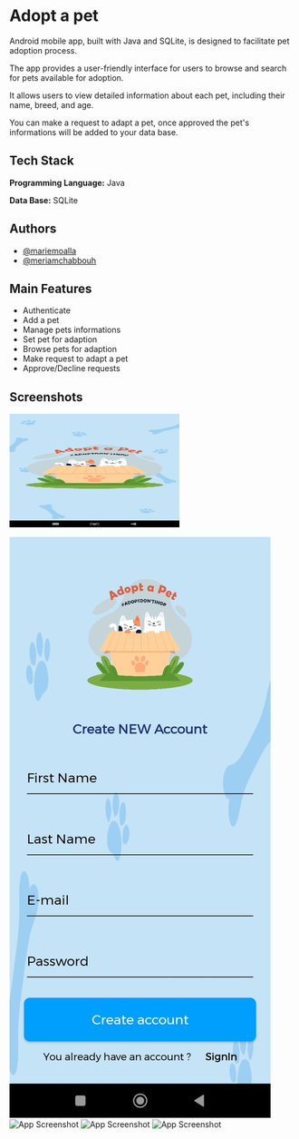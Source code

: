
# Adopt a pet

Android mobile app, built with Java and SQLite, is designed to facilitate pet adoption process.

The app provides a user-friendly interface for users to browse and search for pets available for adoption.

It allows users to view detailed information about each pet, including their name, breed, and age.

You can make a request to adapt a pet, once approved the pet's informations will be added to your data base.


## Tech Stack

**Programming Language:** Java

**Data Base:** SQLite


## Authors

- [@mariemoalla](https://github.com/MarieMoalla)
- [@meriamchabbouh](https://github.com/Meriem17)


## Main Features

- Authenticate
- Add a pet
- Manage pets informations
- Set pet for adaption
- Browse pets for adaption
- Make request to adapt a pet
- Approve/Decline requests



## Screenshots

<img src="https://github.com/MarieMoalla/Adopt-a-pet/blob/main/app/src/main/res/drawable/s1.jpg?raw=true" width="300" height="200">

![App Screenshot](https://github.com/MarieMoalla/Adopt-a-pet/blob/main/app/src/main/res/drawable/s2.jpg?raw=true)
![App Screenshot](https://github.com/MarieMoalla/Android-project/blob/main/app/src/main/res/drawable/s3.jpg?raw=true)
![App Screenshot](https://github.com/MarieMoalla/Android-project/blob/main/app/src/main/res/drawable/s4.jpg?raw=true)
![App Screenshot](https://github.com/MarieMoalla/Android-project/blob/main/app/src/main/res/drawable/s5.jpg?raw=true)
